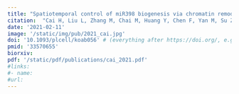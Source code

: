```yaml
---
title: "Spatiotemporal control of miR398 biogenesis via chromatin remodeling and kinase signaling ensures proper ovule development"
citation:  "Cai H, Liu L, Zhang M, Chai M, Huang Y, Chen F, Yan M, Su Z, Henderson I, Palanivelu R, Chen X, and Qin Y. *The Plant Cell*. 2021."
date: '2021-02-11'
image: '/static/img/pub/2021_cai.jpg'
doi: '10.1093/plcell/koab056' # (everything after https://doi.org/, e.g. "https://doi.org/10.1111/tpj.15166" would be "10.1111/tpj.15166"
pmid: '33570655'
biorxiv:
pdf: '/static/pdf/publications/cai_2021.pdf'
#links:
#- name: 
#url:
---
```

